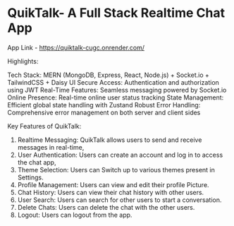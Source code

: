  # QuikTalk- A Full Stack Realtime Chat App 

 App Link - https://quiktalk-cugc.onrender.com/



 Highlights:

 Tech Stack: MERN (MongoDB, Express, React, Node.js) + Socket.io + TailwindCSS + Daisy UI
 Secure Access: Authentication and authorization using JWT
 Real-Time Features: Seamless messaging powered by Socket.io
 Online Presence: Real-time online user status tracking
 State Management: Efficient global state handling with Zustand
 Robust Error Handling: Comprehensive error management on both server and client sides

Key Features of QuikTalk:
1. Realtime Messaging: QuikTalk allows users to send and receive messages in real-time,
2. User Authentication: Users can create an account and log in to access the chat app,
3. Theme Selection: Users can Switch up to various themes present in Settings.
4. Profile Management: Users can view and edit their profile Picture.
5. Chat History: Users can view their chat history with other users.
6. User Search: Users can search for other users to start a conversation.
7. Delete Chats: Users can delete the chat with the other users.
8. Logout: Users can logout from the app.




